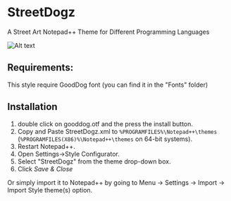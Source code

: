 # StreetDogz
A Street Art Notepad++ Theme for Different Programming Languages

![Alt text](https://github.com/JonnyBanana/Street_Dog/blob/master/Screenshots/objective-c.jpg "Street Dogz a Free Template for Notepad++")


 <h2>Requirements:</h2>
 
 This style require GoodDog font (you can find it in the "Fonts" folder)

<h2>Installation</h2>

1. double click on gooddog.otf and the press the install button.
2. Copy and Paste StreetDogz.xml to `%PROGRAMFILES%\Notepad++\themes` </BR> (`%PROGRAMFILES(X86)%\Notepad++\themes` on 64-bit systems).
3. Restart Notepad++.
4. Open Settings->Style Configurator.
5. Select "StreetDogz" from the theme drop-down box.
6. Click *Save & Close*

Or simply import it to Notepad++ by going to Menu -> Settings -> Import -> Import Style theme(s) option.
